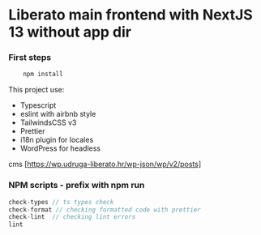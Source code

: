 # Liberato main frontend with NextJS 13 without app dir

### First steps

```ts
    npm install
```

This project use:

- Typescript
- eslint with airbnb style
- TailwindsCSS v3
- Prettier
- i18n plugin for locales
- WordPress for headless

cms [https://wp.udruga-liberato.hr/wp-json/wp/v2/posts]

### NPM scripts - prefix with npm run

```ts
check-types // ts types check
check-format // checking formatted code with prettier
check-lint  // checking lint errors
lint 

```